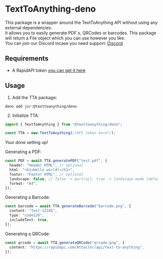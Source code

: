 # TextToAnything-deno

This package is a wrapper around the TextToAnything API without using any external dependencies. <br>
It allows you to easily generate PDF`s, QRCodes or barcodes. This package will return a File object which you can use however you like. <br>
You can join our Discord incase you need support: [Discord](https://discord.gg/dbEWUHGmnr)

## Requirements

- A RapidAPI token [you can get it here](https://rapidapi.com/Attacler/api/text-to-anything)

## Usage

1. Add the TTA package:

```
deno add jsr:@texttoanything/deno
```

2. Initialize TTA:

```ts
import { TextToAnything } from "@texttoanything/deno";

const TTA = new TextToAnything(/*API token here*/);
```

Your done setting up!

Generating a PDF:

```ts
const PDF = await TTA.generatePDF("test.pdf", {
  header: "Header HTML", // optional
  html: "<h1>Hello world!</h1>",
  footer: "Footer HTML", // optional
  landscape: false, // false -> portrait, true -> landscape mode (default)
  format: "A4",
});
```

Generating a Barcode:

```ts
const barcode = await TTA.generateBarcode("barcode.png", {
  content: "Test-12345",
  type: "code128",
  includeText: true,
});
```

Generating a QRCode:

```ts
const qrcode = await TTA.generateQRCode("qrcode.png", {
  content: "https://rapidapi.com/Attacler/api/text-to-anything",
});
```
